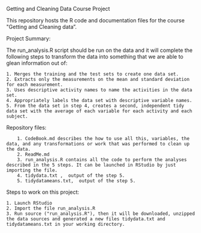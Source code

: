 Getting and Cleaning Data Course Project

This repository hosts the R code and documentation files for the course "Getting and Cleaning data”.

Project Summary:

The run_analysis.R script should be run on the data and it will complete the following steps to transform the data into something that we are able to glean information out of:

    1. Merges the training and the test sets to create one data set.
    2. Extracts only the measurements on the mean and standard deviation for each measurement.
    3. Uses descriptive activity names to name the activities in the data set.
    4. Appropriately labels the data set with descriptive variable names.
    5. From the data set in step 4, creates a second, independent tidy data set with the average of each variable for each activity and each subject.

Repository files:

        1. CodeBook.md describes the how to use all this, variables, the data, and any transformations or work that was performed to clean up the data.
        2. ReadMe.md
        3. run_analysis.R contains all the code to perform the analyses described in the 5 steps. It can be launched in RStudio by just importing the file.
        4. tidydata.txt ,  output of the step 5.
        5. tidydatameans.txt,  output of the step 5. 

Steps to work on this project:

    1. Launch RStudio
    2. Import the file run_analysis.R 
    3. Run source ("run_analysis.R"), then it will be downloaded, unzipped the data sources and generated a new files tidydata.txt and tidydatameans.txt in your working directory.
